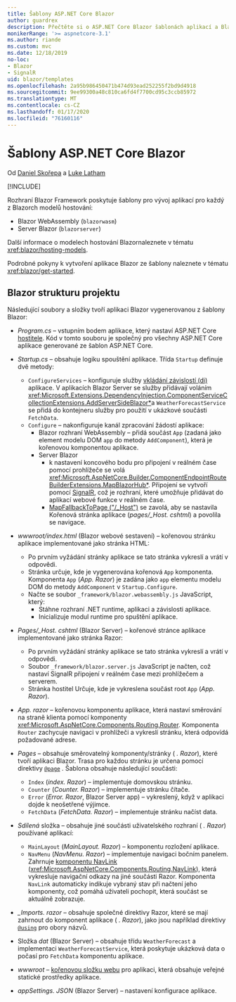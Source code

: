 ```yaml
---
title: Šablony ASP.NET Core Blazor
author: guardrex
description: Přečtěte si o ASP.NET Core Blazor šablonách aplikací a Blazor struktuře projektu.
monikerRange: '>= aspnetcore-3.1'
ms.author: riande
ms.custom: mvc
ms.date: 12/18/2019
no-loc:
- Blazor
- SignalR
uid: blazor/templates
ms.openlocfilehash: 2a95b986450471b474d93ead252255f2bd9d4918
ms.sourcegitcommit: 9ee99300a48c810ca6fd4f7700cd95c3ccb85972
ms.translationtype: MT
ms.contentlocale: cs-CZ
ms.lasthandoff: 01/17/2020
ms.locfileid: "76160116"
---
```

# <a name="aspnet-core-opno-locblazor-templates"></a>Šablony ASP.NET Core Blazor

Od [Daniel Skořepa](https://github.com/danroth27) a [Luke Latham](https://github.com/guardrex)

[!INCLUDE[](~/includes/blazorwasm-preview-notice.md)]

Rozhraní Blazor Framework poskytuje šablony pro vývoj aplikací pro každý z Blazorch modelů hostování:

* Blazor WebAssembly (`blazorwasm`)
* Server Blazor (`blazorserver`)

Další informace o modelech hostování Blazornaleznete v tématu <xref:blazor/hosting-models>.

Podrobné pokyny k vytvoření aplikace Blazor ze šablony naleznete v tématu <xref:blazor/get-started>.

## <a name="opno-locblazor-project-structure"></a>Blazor strukturu projektu

Následující soubory a složky tvoří aplikaci Blazor vygenerovanou z šablony Blazor:

* *Program.cs* &ndash; vstupním bodem aplikace, který nastaví ASP.NET Core [hostitele](xref:fundamentals/host/generic-host). Kód v tomto souboru je společný pro všechny ASP.NET Core aplikace generované ze šablon ASP.NET Core.

* *Startup.cs* &ndash; obsahuje logiku spouštění aplikace. Třída `Startup` definuje dvě metody:

  * `ConfigureServices` &ndash; konfiguruje služby [vkládání závislostí (di)](xref:fundamentals/dependency-injection) aplikace. V aplikacích Blazor Server se služby přidávají voláním <xref:Microsoft.Extensions.DependencyInjection.ComponentServiceCollectionExtensions.AddServerSideBlazor*>a `WeatherForecastService` se přidá do kontejneru služby pro použití v ukázkové součásti `FetchData`.
  * `Configure` &ndash; nakonfiguruje kanál zpracování žádostí aplikace:
    * Blazor rozhraní WebAssembly &ndash; přidá součást `App` (zadaná jako element modelu DOM `app` do metody `AddComponent`), která je kořenovou komponentou aplikace.
    * Server Blazor
      * k nastavení koncového bodu pro připojení v reálném čase pomocí prohlížeče se volá <xref:Microsoft.AspNetCore.Builder.ComponentEndpointRouteBuilderExtensions.MapBlazorHub*>. Připojení se vytvoří pomocí [SignalR](xref:signalr/introduction), což je rozhraní, které umožňuje přidávat do aplikací webové funkce v reálném čase.
      * [MapFallbackToPage ("/_Host")](xref:Microsoft.AspNetCore.Builder.RazorPagesEndpointRouteBuilderExtensions.MapFallbackToPage*) se zavolá, aby se nastavila Kořenová stránka aplikace (*pages/_Host. cshtml*) a povolila se navigace.

* *wwwroot/index.html* (Blazor webové sestavení) &ndash; kořenovou stránku aplikace implementované jako stránka HTML:
  * Po prvním vyžádání stránky aplikace se tato stránka vykreslí a vrátí v odpovědi.
  * Stránka určuje, kde je vygenerována kořenová `App` komponenta. Komponenta `App` (*App. Razor*) je zadána jako `app` elementu modelu DOM do metody `AddComponent` v `Startup.Configure`.
  * Načte se soubor `_framework/blazor.webassembly.js` JavaScript, který:
    * Stáhne rozhraní .NET runtime, aplikaci a závislosti aplikace.
    * Inicializuje modul runtime pro spuštění aplikace.

* *Pages/_Host. cshtml* (Blazor Server) &ndash; kořenové stránce aplikace implementované jako stránka Razor:
  * Po prvním vyžádání stránky aplikace se tato stránka vykreslí a vrátí v odpovědi.
  * Soubor `_framework/blazor.server.js` JavaScript je načten, což nastaví SignalR připojení v reálném čase mezi prohlížečem a serverem.
  * Stránka hostitel Určuje, kde je vykreslena součást root `App` (*App. Razor*).

* *App. razor* &ndash; kořenovou komponentu aplikace, která nastaví směrování na straně klienta pomocí komponenty <xref:Microsoft.AspNetCore.Components.Routing.Router>. Komponenta `Router` zachycuje navigaci v prohlížeči a vykreslí stránku, která odpovídá požadované adrese.

* *Pages* &ndash; obsahuje směrovatelný komponenty/stránky ( *. Razor*), které tvoří aplikaci Blazor. Trasa pro každou stránku je určena pomocí direktivy [`@page`](xref:mvc/views/razor#page) . Šablona obsahuje následující součásti:
  * `Index` (*index. Razor*) &ndash; implementuje domovskou stránku.
  * `Counter` (*Counter. Razor*) &ndash; implementuje stránku čítače.
  * `Error` (*Error. Razor*, Blazor Server app) &ndash; vykreslený, když v aplikaci dojde k neošetřené výjimce.
  * `FetchData` (*FetchData. Razor*) &ndash; implementuje stránku načíst data.

* *Sdílená* složka &ndash; obsahuje jiné součásti uživatelského rozhraní ( *. Razor*) používané aplikací:
  * `MainLayout` (*MainLayout. Razor*) &ndash; komponentu rozložení aplikace.
  * `NavMenu` (*NavMenu. Razor*) &ndash; implementuje navigaci bočním panelem. Zahrnuje [komponentu NavLink](xref:blazor/routing#navlink-component) (<xref:Microsoft.AspNetCore.Components.Routing.NavLink>), která vykresluje navigační odkazy na jiné součásti Razor. Komponenta `NavLink` automaticky indikuje vybraný stav při načtení jeho komponenty, což pomáhá uživateli pochopit, která součást se aktuálně zobrazuje.

* *_Imports. razor* &ndash; obsahuje společné direktivy Razor, které se mají zahrnout do komponent aplikace ( *. Razor*), jako jsou například direktivy [`@using`](xref:mvc/views/razor#using) pro obory názvů.

* Složka *dat* (Blazor Server) &ndash; obsahuje třídu `WeatherForecast` a implementaci `WeatherForecastService`, která poskytuje ukázková data o počasí pro `FetchData` komponentu aplikace.

* *wwwroot* &ndash; [kořenovou složku webu](xref:fundamentals/index#web-root) pro aplikaci, která obsahuje veřejné statické prostředky aplikace.

* *appSettings. JSON* (Blazor Server) &ndash; nastavení konfigurace aplikace.
